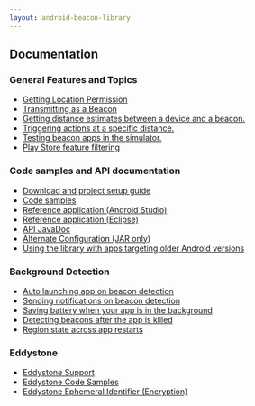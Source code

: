 ```yaml
---
layout: android-beacon-library
---
```


## Documentation

### General Features and Topics

<ul>
<li><a href='requesting_permission.html'>Getting Location Permission</a></li>
<li><a href='beacon-transmitter.html'>Transmitting as a Beacon</a></li>
<li><a href='distance-calculations.html'>Getting distance estimates between a device and a beacon.</a></li>
<li><a href='distance-triggering.html'>Triggering actions at a specific distance.</a></li>
<li><a href='beacon_simulator.html'>Testing beacon apps in the simulator.</a></li>
<li><a href='uses-feature.html'>Play Store feature filtering</a></li>
</ul>

### Code samples and API documentation

<ul>
<li><a href='configure.html'>Download and project setup guide</a></li>
<li><a href='samples.html'>Code samples</a></li>
<li><a href='https://github.com/AltBeacon/android-beacon-library-reference'>Reference application (Android Studio)</a></li>
<li><a href='https://github.com/AltBeacon/android-beacon-library-reference/tree/eclipse'>Reference application (Eclipse)</a></li>
<li><a href='javadoc/index.html'>API JavaDoc</a></li>
<li><a href='alternate-configuration.html'>Alternate Configuration (JAR only)</a></li>
<li><a href='backward-compatibility.html'>Using the library with apps targeting older Android versions</a></li>
</ul>

### Background Detection

<ul>
<li><a href='background_launching.html'>Auto launching app on beacon detection</a></li>
<li><a href='notifications.html'>Sending notifications on beacon detection</a></li>
<li><a href='battery_manager.html'>Saving battery when your app is in the background</a></li>
<li><a href='resume-after-terminate.html'>Detecting beacons after the app is killed</a></li>
<li><a href='state-persistence.html'>Region state across app restarts</a></li>
</ul>

### Eddystone

<ul>
<li><a href='eddystone-support.html'>Eddystone Support</a></li>
<li><a href='eddystone-howto.html'>Eddystone Code Samples</a></li>
<li><a href='eddystone-eid.html'>Eddystone Ephemeral Identifier (Encryption)</a></li>
</ul>


